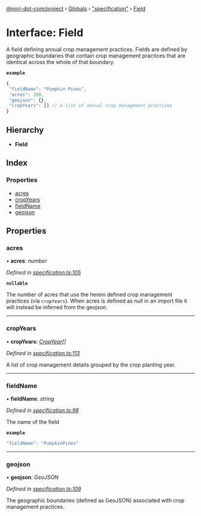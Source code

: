 [@nori-dot-com/project](../README.md) › [Globals](../globals.md) › ["specification"](../modules/_specification_.md) › [Field](_specification_.field.md)

# Interface: Field

A field defining annual crop management practices. Fields are defined by geographic boundaries that contain crop management practices that are identical across the whole of that boundary.

**`example`** 
```js
{
 "fieldName": "Pumpkin Pines",
 "acres": 100,
 "geojson": {},
 "cropYears": [] // a list of annual crop management practices
}
```

## Hierarchy

* **Field**

## Index

### Properties

* [acres](_specification_.field.md#acres)
* [cropYears](_specification_.field.md#cropyears)
* [fieldName](_specification_.field.md#fieldname)
* [geojson](_specification_.field.md#geojson)

## Properties

###  acres

• **acres**: *number*

*Defined in [specification.ts:105](https://github.com/nori-dot-eco/nori-dot-com/blob/376c30c/packages/project/src/specification.ts#L105)*

**`nullable`** 

The number of acres that use the herein defined crop management practices (via `cropYears`).
When acres is defined as null in an import file it will instead be inferred from the geojson.

___

###  cropYears

• **cropYears**: *[CropYear](_specification_.cropyear.md)[]*

*Defined in [specification.ts:113](https://github.com/nori-dot-eco/nori-dot-com/blob/376c30c/packages/project/src/specification.ts#L113)*

A list of crop management details grouped by the crop planting year.

___

###  fieldName

• **fieldName**: *string*

*Defined in [specification.ts:98](https://github.com/nori-dot-eco/nori-dot-com/blob/376c30c/packages/project/src/specification.ts#L98)*

The name of the field

**`example`** 
```js
"fieldName": "PumpkinPines"
```

___

###  geojson

• **geojson**: *GeoJSON*

*Defined in [specification.ts:109](https://github.com/nori-dot-eco/nori-dot-com/blob/376c30c/packages/project/src/specification.ts#L109)*

The geographic boundaries (defined as GeoJSON) associated with crop management practices.
